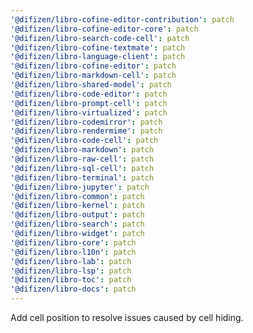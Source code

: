 ```yaml
---
'@difizen/libro-cofine-editor-contribution': patch
'@difizen/libro-cofine-editor-core': patch
'@difizen/libro-search-code-cell': patch
'@difizen/libro-cofine-textmate': patch
'@difizen/libro-language-client': patch
'@difizen/libro-cofine-editor': patch
'@difizen/libro-markdown-cell': patch
'@difizen/libro-shared-model': patch
'@difizen/libro-code-editor': patch
'@difizen/libro-prompt-cell': patch
'@difizen/libro-virtualized': patch
'@difizen/libro-codemirror': patch
'@difizen/libro-rendermime': patch
'@difizen/libro-code-cell': patch
'@difizen/libro-markdown': patch
'@difizen/libro-raw-cell': patch
'@difizen/libro-sql-cell': patch
'@difizen/libro-terminal': patch
'@difizen/libro-jupyter': patch
'@difizen/libro-common': patch
'@difizen/libro-kernel': patch
'@difizen/libro-output': patch
'@difizen/libro-search': patch
'@difizen/libro-widget': patch
'@difizen/libro-core': patch
'@difizen/libro-l10n': patch
'@difizen/libro-lab': patch
'@difizen/libro-lsp': patch
'@difizen/libro-toc': patch
'@difizen/libro-docs': patch
---
```


Add cell position to resolve issues caused by cell hiding.
